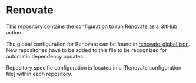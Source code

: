 # Renovate

This repository contains the configuration to run [Renovate](https://docs.renovatebot.com/) as a GitHub action.

The global configuration for Renovate can be found in [renovate-global.json](renovate-global.json).
New repositories have to be added to this file to be recognized for automatic dependency updates.

Repository specific configuration is located in a [Renovate configuration file] within each repository.

